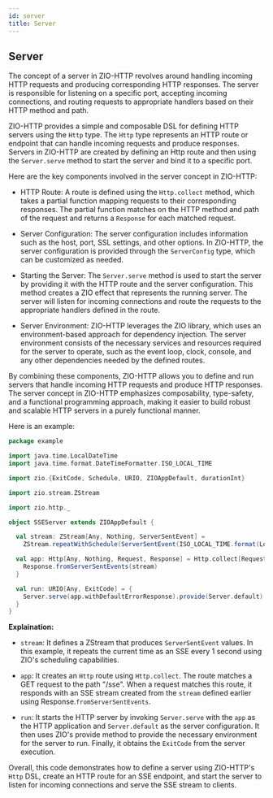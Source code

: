 ```yaml
---
id: server
title: Server
---
```


## Server

The concept of a server in ZIO-HTTP revolves around handling incoming HTTP requests and producing corresponding HTTP responses. The server is responsible for listening on a specific port, accepting incoming connections, and routing requests to appropriate handlers based on their HTTP method and path.

ZIO-HTTP provides a simple and composable DSL for defining HTTP servers using the `Http` type. The `Http` type represents an HTTP route or endpoint that can handle incoming requests and produce responses. Servers in ZIO-HTTP are created by defining an Http route and then using the `Server.serve` method to start the server and bind it to a specific port.

Here are the key components involved in the server concept in ZIO-HTTP:

- HTTP Route: A route is defined using the `Http.collect` method, which takes a partial function mapping requests to their corresponding responses. The partial function matches on the HTTP method and path of the request and returns a `Response` for each matched request.

- Server Configuration: The server configuration includes information such as the host, port, SSL settings, and other options. In ZIO-HTTP, the server configuration is provided through the `ServerConfig` type, which can be customized as needed.

- Starting the Server: The `Server.serve` method is used to start the server by providing it with the HTTP route and the server configuration. This method creates a ZIO effect that represents the running server. The server will listen for incoming connections and route the requests to the appropriate handlers defined in the route.

- Server Environment: ZIO-HTTP leverages the ZIO library, which uses an environment-based approach for dependency injection. The server environment consists of the necessary services and resources required for the server to operate, such as the event loop, clock, console, and any other dependencies needed by the defined routes.

By combining these components, ZIO-HTTP allows you to define and run servers that handle incoming HTTP requests and produce HTTP responses. The server concept in ZIO-HTTP emphasizes composability, type-safety, and a functional programming approach, making it easier to build robust and scalable HTTP servers in a purely functional manner.

Here is an example:

```scala
package example

import java.time.LocalDateTime
import java.time.format.DateTimeFormatter.ISO_LOCAL_TIME

import zio.{ExitCode, Schedule, URIO, ZIOAppDefault, durationInt}

import zio.stream.ZStream

import zio.http._

object SSEServer extends ZIOAppDefault {

  val stream: ZStream[Any, Nothing, ServerSentEvent] =
    ZStream.repeatWithSchedule(ServerSentEvent(ISO_LOCAL_TIME.format(LocalDateTime.now)), Schedule.spaced(1.second))

  val app: Http[Any, Nothing, Request, Response] = Http.collect[Request] { case Method.GET -> Root / "sse" =>
    Response.fromServerSentEvents(stream)
  }

  val run: URIO[Any, ExitCode] = {
    Server.serve(app.withDefaultErrorResponse).provide(Server.default).exitCode
  }
}
```

**Explaination:**

- `stream`: It defines a ZStream that produces `ServerSentEvent` values. In this example, it repeats the current time as an SSE every 1 second using ZIO's scheduling capabilities.

- `app`: It creates an `Http` route using `Http.collect`. The route matches a GET request to the path "/sse". When a request matches this route, it responds with an SSE stream created from the `stream` defined earlier using Response.`fromServerSentEvents`.

- `run`: It starts the HTTP server by invoking `Server.serve` with the `app` as the HTTP application and `Server.default` as the server configuration. It then uses ZIO's provide method to provide the necessary environment for the server to run. Finally, it obtains the `ExitCode` from the server execution.

Overall, this code demonstrates how to define a server using ZIO-HTTP's `Http` DSL, create an HTTP route for an SSE endpoint, and start the server to listen for incoming connections and serve the SSE stream to clients.
